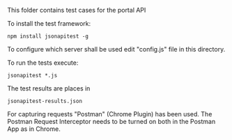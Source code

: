 This folder contains test cases for the portal API

To install the test framework:

```
npm install jsonapitest -g
```

To configure which server shall be used edit "config.js" file in this directory.

To run the tests execute:

```
jsonapitest *.js
```

The test results are places in

```
jsonapitest-results.json
```

For capturing requests "Postman" (Chrome Plugin) has been used. The Postman Request Interceptor needs
to be turned on both in the Postman App as in Chrome. 
